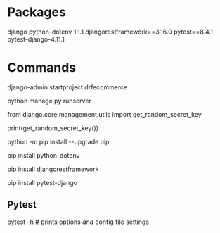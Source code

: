 # Packages

django
python-dotenv 1.1.1
djangorestframework==3.16.0
pytest==8.4.1
pytest-django-4.11.1

# Commands

django-admin startproject drfecommerce

python manage.py runserver

from django.core.management.utils import get_random_secret_key

print(get_random_secret_key())

python -m pip install --upgrade pip

pip install python-dotenv

pip install djangorestframework

pip install pytest-django

## Pytest 

pytest -h   # prints options _and_ config file settings
